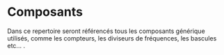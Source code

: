 # Composants

Dans ce repertoire seront référencés tous les composants générique utilisés, comme les compteurs, les diviseurs de fréquences, les bascules etc... .